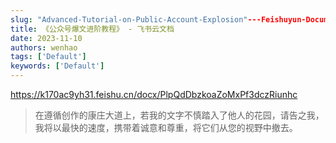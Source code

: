 ```yaml
---
slug: "Advanced-Tutorial-on-Public-Account-Explosion"---Feishuyun-Documentation
title: ‌​⁣‍‬⁣​‌​​​⁤‍​‍⁤⁤⁣‬⁢﻿⁤​​﻿‍⁢﻿‬⁣​‬‬‌‍‍​​⁤‬‬​⁢⁢⁡​⁢​⁤⁣《公众号爆文进阶教程》 - 飞书云文档
date: 2023-11-10
authors: wenhao
tags: ['Default']
keywords: ['Default']
---
```

https://k170ac9yh31.feishu.cn/docx/PlpQdDbzkoaZoMxPf3dczRiunhc 




 > 在遵循创作的康庄大道上，若我的文字不慎踏入了他人的花园，请告之我，我将以最快的速度，携带着诚意和尊重，将它们从您的视野中撤去。
